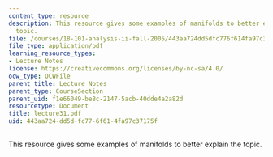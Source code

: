 ```yaml
---
content_type: resource
description: This resource gives some examples of manifolds to better explain the
  topic.
file: /courses/18-101-analysis-ii-fall-2005/443aa724dd5dfc776f614fa97c37175f_lecture31.pdf
file_type: application/pdf
learning_resource_types:
- Lecture Notes
license: https://creativecommons.org/licenses/by-nc-sa/4.0/
ocw_type: OCWFile
parent_title: Lecture Notes
parent_type: CourseSection
parent_uid: f1e66049-be8c-2147-5acb-40dde4a2a82d
resourcetype: Document
title: lecture31.pdf
uid: 443aa724-dd5d-fc77-6f61-4fa97c37175f
---
```

This resource gives some examples of manifolds to better explain the topic.